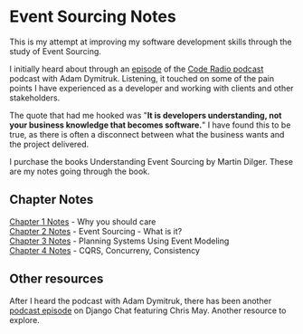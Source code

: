 # Event Sourcing Notes

This is my attempt at improving my software development skills through the study of Event Sourcing.

I initially heard about through an [episode](https://coder.show/616) of the [Code Radio podcast](https://coder.show/) podcast with Adam Dymitruk. Listening, it touched on some of the pain points I have experienced as a developer and working with clients and other stakeholders.

The quote that had me hooked was "__It is developers understanding, not your business knowledge that becomes software.__" I have found this to be true, as there is often a disconnect between what the business wants and the project delivered.

I purchase the books Understanding Event Sourcing by Martin Dilger. These are my notes going through the book.

## Chapter Notes

[Chapter 1 Notes](./Chapter01.md) - Why you should care  
[Chapter 2 Notes](./Chapter01.md) - Event Sourcing - What is it?  
[Chapter 3 Notes](./Chapter03.md) - Planning Systems Using Event Modeling   
[Chapter 4 Notes](./Chapter04.md) - CQRS, Concurreny, Consistency    

## Other resources

After I heard the podcast with Adam Dymitruk, there has been another [podcast episode](https://djangochat.com/episodes/event-sourcing-chris-may) on Django Chat featuring Chris May. Another resource to explore.